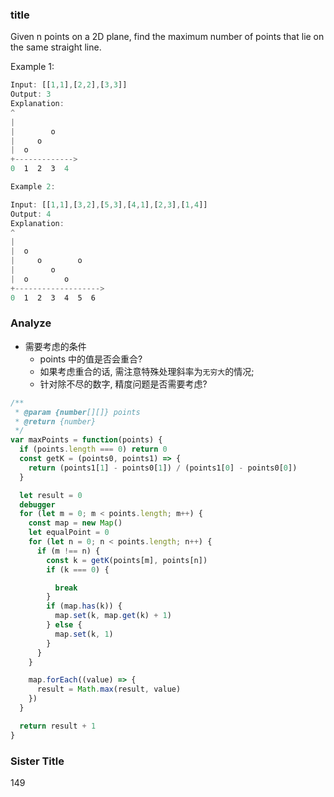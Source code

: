 ### title

Given n points on a 2D plane, find the maximum number of points that lie on the same straight line.

Example 1:

```js
Input: [[1,1],[2,2],[3,3]]
Output: 3
Explanation:
^
|
|        o
|     o
|  o  
+------------->
0  1  2  3  4
```

```js
Example 2:

Input: [[1,1],[3,2],[5,3],[4,1],[2,3],[1,4]]
Output: 4
Explanation:
^
|
|  o
|     o        o
|        o
|  o        o
+------------------->
0  1  2  3  4  5  6
```

### Analyze

* 需要考虑的条件
  * points 中的值是否会重合?
  * 如果考虑重合的话, 需注意特殊处理斜率为`无穷大`的情况;
  * 针对除不尽的数字, 精度问题是否需要考虑?

```js
/**
 * @param {number[][]} points
 * @return {number}
 */
var maxPoints = function(points) {
  if (points.length === 0) return 0
  const getK = (points0, points1) => {
    return (points1[1] - points0[1]) / (points1[0] - points0[0])
  }

  let result = 0
  debugger
  for (let m = 0; m < points.length; m++) {
    const map = new Map()
    let equalPoint = 0
    for (let n = 0; n < points.length; n++) {
      if (m !== n) {
        const k = getK(points[m], points[n])
        if (k === 0) {

          break
        }
        if (map.has(k)) {
          map.set(k, map.get(k) + 1)
        } else {
          map.set(k, 1)
        }
      }
    }

    map.forEach((value) => {
      result = Math.max(result, value)
    })
  }

  return result + 1
}
```

### Sister Title

149